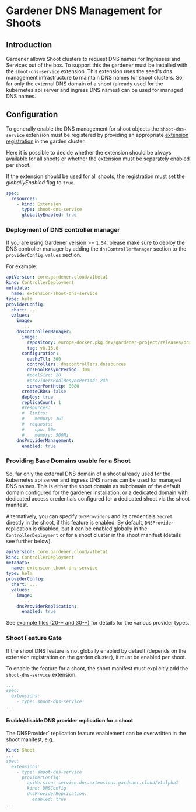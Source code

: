 # Gardener DNS Management for Shoots

## Introduction
Gardener allows Shoot clusters to request DNS names for Ingresses and Services out of the box. 
To support this the gardener must be installed with the `shoot-dns-service`
extension.
This extension uses the seed's dns management infrastructure to maintain DNS
names for shoot clusters. So, far only the external DNS domain of a shoot
(already used for the kubernetes api server and ingress DNS names) can be used
for managed DNS names.

## Configuration

To generally enable the DNS management for shoot objects the 
`shoot-dns-service` extension must be registered by providing an
appropriate [extension registration](../../example/controller-registration.yaml) in the garden cluster.

Here it is possible to decide whether the extension should be always available
for all shoots or whether the extension must be separately enabled per shoot.

If the extension should be used for all shoots, the registration must set the *globallyEnabled* flag to `true`.

```yaml
spec:
  resources:
    - kind: Extension
      type: shoot-dns-service
      globallyEnabled: true
```

### Deployment of DNS controller manager

If you are using Gardener version >= `1.54`, please make sure to deploy the DNS controller manager by 
adding the `dnsControllerManager` section to the `providerConfig.values` section.

For example:

```yaml
apiVersion: core.gardener.cloud/v1beta1
kind: ControllerDeployment
metadata:
  name: extension-shoot-dns-service
type: helm
providerConfig:
  chart: ...
  values:
    image:
      ...
    dnsControllerManager:
      image:
        repository: europe-docker.pkg.dev/gardener-project/releases/dns-controller-manager
        tag: v0.16.0
      configuration:
        cacheTtl: 300
        controllers: dnscontrollers,dnssources
        dnsPoolResyncPeriod: 30m
        #poolSize: 20
        #providersPoolResyncPeriod: 24h
        serverPortHttp: 8080
      createCRDs: false
      deploy: true
      replicaCount: 1
      #resources:
      #  limits:
      #    memory: 1Gi
      #  requests:
      #    cpu: 50m
      #    memory: 500Mi
    dnsProviderManagement:
      enabled: true
```

### Providing Base Domains usable for a Shoot

So, far only the external DNS domain of a shoot already used
for the kubernetes api server and ingress DNS names can be used for managed
DNS names. This is either the shoot domain as subdomain of the default domain
configured for the gardener installation, or a dedicated domain with dedicated
access credentials configured for a dedicated shoot via the shoot manifest.

Alternatively, you can specify `DNSProviders` and its credentials
`Secret` directly in the shoot, if this feature is enabled.
By default, `DNSProvider` replication is disabled, but it can be enabled globally in the `ControllerDeployment`
or for a shoot cluster in the shoot manifest (details see further below). 

```yaml
apiVersion: core.gardener.cloud/v1beta1
kind: ControllerDeployment
metadata:
  name: extension-shoot-dns-service
type: helm
providerConfig:
  chart: ...
  values:
    image:
      ...
    dnsProviderReplication:
      enabled: true
```

See [example files (20-* and 30-*)](https://github.com/gardener/external-dns-management/tree/master/examples)
for details for the various provider types.


### Shoot Feature Gate

If the shoot DNS feature is not globally enabled by default (depends on the 
extension registration on the garden cluster), it must be enabled per shoot.

To enable the feature for a shoot, the shoot manifest must explicitly add the
`shoot-dns-service` extension.

```yaml
...
spec:
  extensions:
    - type: shoot-dns-service
...
```

#### Enable/disable DNS provider replication for a shoot

The DNSProvider` replication feature enablement can be overwritten in the
shoot manifest, e.g.

```yaml
Kind: Shoot
...
spec:
  extensions:
    - type: shoot-dns-service
      providerConfig:
        apiVersion: service.dns.extensions.gardener.cloud/v1alpha1
        kind: DNSConfig
        dnsProviderReplication:
          enabled: true
...
```
